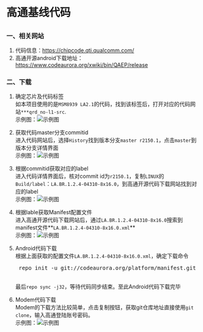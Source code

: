 # 高通基线代码 #
##

### 一、相关网站 ###
1. 代码信息：https://chipcode.qti.qualcomm.com/
2. 高通开源android下载地址：https://www.codeaurora.org/xwiki/bin/QAEP/release  

### 二、下载 ###
1. 确定芯片及代码标签  
    如本项目使用的是`MSM8939 LA2.1`的代码，找到该标签后，打开对应的代码网站`***qrd_no-l1-src`.  
    示例图：![示例图](https://code.csdn.net/redspider113/md_test/blob/master/image/01%E8%8A%AF%E7%89%87%E5%8F%8A%E4%BB%A3%E7%A0%81%E6%A0%87%E7%AD%BE.png)  
    <!-- 使用本地image的标准写法： 举例：![示例图](image\01芯片及代码标签.png) -->  
   
2. 获取代码master分支commitid  
    进入代码网站后，选择`History`找到版本分支`master r2150.1`，点击`master`到版本分支详情界面  
    示例图：![示例图](https://code.csdn.net/redspider113/md_test/blob/master/image/02%E9%80%89%E6%8B%A9%E4%B8%BB%E5%B9%B2%E5%88%86%E6%94%AF.png)  

3. 根据commitid获取对应的label  
    进入代码详情界面后，核对commit id为`r2150.1`，复制`LINUX`的`Build/label`：`LA.BR.1.2.4-04310-8x16.0`，到高通开源代码下载网站找到对应的label  
    示例图：![示例图](https://code.csdn.net/redspider113/md_test/blob/master/image/03%E8%8E%B7%E5%8F%96android%E7%89%88%E6%9C%AC%E7%9A%84label.png)  

4. 根据lable获取Manifest配置文件  
    进入高通开源代码下载网站后，通过`LA.BR.1.2.4-04310-8x16.0`搜索到manifest文件**`LA.BR.1.2.4-04310-8x16.0.xml`**  
    示例图：![示例图](https://code.csdn.net/redspider113/md_test/blob/master/image/04%E8%8E%B7%E5%8F%96manifest%E6%96%87%E4%BB%B6.png)   
       
5. Android代码下载  
    根据上面获取的配置文件`LA.BR.1.2.4-04310-8x16.0.xml`，确定下载命令
    <pre>
    repo init -u git://codeaurora.org/platform/manifest.git -b release -m <b>LA.BR.1.2.4-04310-8x16.0.xml</b> --repo-url=git://codeaurora.org/tools/repo.git
    </pre>
    最后`repo sync -j32`，等待代码同步结束。至此Android代码下载完毕  

7. Modem代码下载  
    Modem的下载方法比较简单，点击复制按钮，获取git仓库地址直接使用`git clone`，输入高通登陆账号密码。  
    示例图：![示例图](https://code.csdn.net/redspider113/md_test/blob/master/image/05modem%E4%B8%8B%E8%BD%BD%E5%9C%B0%E5%9D%80.png)  
